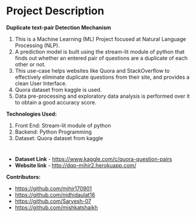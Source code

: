 # Project Description
**Duplicate text-pair Detection Mechanism**
1) This is a Machine Learning (ML) Project focused at Natural Language Processing (NLP).
2) A prediction model is built using the stream-lit module of python that finds out whether an entered pair of questions are a duplicate of each other or not.
3) This use-case helps websites like Quora and StackOverflow to effectively eliminate duplicate questions from their site, and provides a clean User Interface.
4) Quora dataset from kaggle is used.
5) Data pre-processing and exploratory data analysis is performed over it to obtain a good accuracy score.

**Technologies Used:**
1. Front End: Stream-lit module of python
2. Backend: Python Programming
3. Dataset: Quora dataset from kaggle

#
- **Dataset Link** - https://www.kaggle.com/c/quora-question-pairs
- **Website link** - http://dqp-mihir2.herokuapp.com/

**Contributors:**
 - https://github.com/mihir170901
 - https://github.com/nidhidaulat16
 - https://github.com/Sarvesh-07
 - https://github.com/mishkatshaikh
